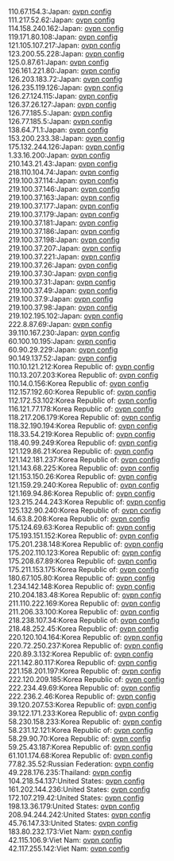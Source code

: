 110.67.154.3:Japan: [ovpn config](vpn/110_67_154_3.ovpn)  
111.217.52.62:Japan: [ovpn config](vpn/111_217_52_62.ovpn)  
114.158.240.162:Japan: [ovpn config](vpn/114_158_240_162.ovpn)  
119.171.80.108:Japan: [ovpn config](vpn/119_171_80_108.ovpn)  
121.105.107.217:Japan: [ovpn config](vpn/121_105_107_217.ovpn)  
123.200.55.228:Japan: [ovpn config](vpn/123_200_55_228.ovpn)  
125.0.87.61:Japan: [ovpn config](vpn/125_0_87_61.ovpn)  
126.161.221.80:Japan: [ovpn config](vpn/126_161_221_80.ovpn)  
126.203.183.72:Japan: [ovpn config](vpn/126_203_183_72.ovpn)  
126.235.119.126:Japan: [ovpn config](vpn/126_235_119_126.ovpn)  
126.27.124.115:Japan: [ovpn config](vpn/126_27_124_115.ovpn)  
126.37.26.127:Japan: [ovpn config](vpn/126_37_26_127.ovpn)  
126.77.185.5:Japan: [ovpn config](vpn/126_77_185_5.ovpn)  
126.77.185.5:Japan: [ovpn config](vpn/126_77_185_5.ovpn)  
138.64.71.1:Japan: [ovpn config](vpn/138_64_71_1.ovpn)  
153.200.233.38:Japan: [ovpn config](vpn/153_200_233_38.ovpn)  
175.132.244.126:Japan: [ovpn config](vpn/175_132_244_126.ovpn)  
1.33.16.200:Japan: [ovpn config](vpn/1_33_16_200.ovpn)  
210.143.21.43:Japan: [ovpn config](vpn/210_143_21_43.ovpn)  
218.110.104.74:Japan: [ovpn config](vpn/218_110_104_74.ovpn)  
219.100.37.114:Japan: [ovpn config](vpn/219_100_37_114.ovpn)  
219.100.37.146:Japan: [ovpn config](vpn/219_100_37_146.ovpn)  
219.100.37.163:Japan: [ovpn config](vpn/219_100_37_163.ovpn)  
219.100.37.177:Japan: [ovpn config](vpn/219_100_37_177.ovpn)  
219.100.37.179:Japan: [ovpn config](vpn/219_100_37_179.ovpn)  
219.100.37.181:Japan: [ovpn config](vpn/219_100_37_181.ovpn)  
219.100.37.186:Japan: [ovpn config](vpn/219_100_37_186.ovpn)  
219.100.37.198:Japan: [ovpn config](vpn/219_100_37_198.ovpn)  
219.100.37.207:Japan: [ovpn config](vpn/219_100_37_207.ovpn)  
219.100.37.221:Japan: [ovpn config](vpn/219_100_37_221.ovpn)  
219.100.37.26:Japan: [ovpn config](vpn/219_100_37_26.ovpn)  
219.100.37.30:Japan: [ovpn config](vpn/219_100_37_30.ovpn)  
219.100.37.31:Japan: [ovpn config](vpn/219_100_37_31.ovpn)  
219.100.37.49:Japan: [ovpn config](vpn/219_100_37_49.ovpn)  
219.100.37.9:Japan: [ovpn config](vpn/219_100_37_9.ovpn)  
219.100.37.98:Japan: [ovpn config](vpn/219_100_37_98.ovpn)  
219.102.195.102:Japan: [ovpn config](vpn/219_102_195_102.ovpn)  
222.8.87.69:Japan: [ovpn config](vpn/222_8_87_69.ovpn)  
39.110.167.230:Japan: [ovpn config](vpn/39_110_167_230.ovpn)  
60.100.10.195:Japan: [ovpn config](vpn/60_100_10_195.ovpn)  
60.90.29.229:Japan: [ovpn config](vpn/60_90_29_229.ovpn)  
90.149.137.52:Japan: [ovpn config](vpn/90_149_137_52.ovpn)  
110.10.121.212:Korea Republic of: [ovpn config](vpn/110_10_121_212.ovpn)  
110.13.207.203:Korea Republic of: [ovpn config](vpn/110_13_207_203.ovpn)  
110.14.0.156:Korea Republic of: [ovpn config](vpn/110_14_0_156.ovpn)  
112.157.192.60:Korea Republic of: [ovpn config](vpn/112_157_192_60.ovpn)  
112.172.53.102:Korea Republic of: [ovpn config](vpn/112_172_53_102.ovpn)  
116.121.77.178:Korea Republic of: [ovpn config](vpn/116_121_77_178.ovpn)  
118.217.206.179:Korea Republic of: [ovpn config](vpn/118_217_206_179.ovpn)  
118.32.190.194:Korea Republic of: [ovpn config](vpn/118_32_190_194.ovpn)  
118.33.54.219:Korea Republic of: [ovpn config](vpn/118_33_54_219.ovpn)  
118.40.99.249:Korea Republic of: [ovpn config](vpn/118_40_99_249.ovpn)  
121.129.86.21:Korea Republic of: [ovpn config](vpn/121_129_86_21.ovpn)  
121.142.181.237:Korea Republic of: [ovpn config](vpn/121_142_181_237.ovpn)  
121.143.68.225:Korea Republic of: [ovpn config](vpn/121_143_68_225.ovpn)  
121.153.150.26:Korea Republic of: [ovpn config](vpn/121_153_150_26.ovpn)  
121.159.29.240:Korea Republic of: [ovpn config](vpn/121_159_29_240.ovpn)  
121.169.94.86:Korea Republic of: [ovpn config](vpn/121_169_94_86.ovpn)  
123.215.244.243:Korea Republic of: [ovpn config](vpn/123_215_244_243.ovpn)  
125.132.90.240:Korea Republic of: [ovpn config](vpn/125_132_90_240.ovpn)  
14.63.8.208:Korea Republic of: [ovpn config](vpn/14_63_8_208.ovpn)  
175.124.69.63:Korea Republic of: [ovpn config](vpn/175_124_69_63.ovpn)  
175.193.151.152:Korea Republic of: [ovpn config](vpn/175_193_151_152.ovpn)  
175.201.238.148:Korea Republic of: [ovpn config](vpn/175_201_238_148.ovpn)  
175.202.110.123:Korea Republic of: [ovpn config](vpn/175_202_110_123.ovpn)  
175.208.67.89:Korea Republic of: [ovpn config](vpn/175_208_67_89.ovpn)  
175.211.153.175:Korea Republic of: [ovpn config](vpn/175_211_153_175.ovpn)  
180.67.105.80:Korea Republic of: [ovpn config](vpn/180_67_105_80.ovpn)  
1.234.142.148:Korea Republic of: [ovpn config](vpn/1_234_142_148.ovpn)  
210.204.183.48:Korea Republic of: [ovpn config](vpn/210_204_183_48.ovpn)  
211.110.222.169:Korea Republic of: [ovpn config](vpn/211_110_222_169.ovpn)  
211.206.33.100:Korea Republic of: [ovpn config](vpn/211_206_33_100.ovpn)  
218.238.107.34:Korea Republic of: [ovpn config](vpn/218_238_107_34.ovpn)  
218.48.252.45:Korea Republic of: [ovpn config](vpn/218_48_252_45.ovpn)  
220.120.104.164:Korea Republic of: [ovpn config](vpn/220_120_104_164.ovpn)  
220.72.250.237:Korea Republic of: [ovpn config](vpn/220_72_250_237.ovpn)  
220.89.3.132:Korea Republic of: [ovpn config](vpn/220_89_3_132.ovpn)  
221.142.80.117:Korea Republic of: [ovpn config](vpn/221_142_80_117.ovpn)  
221.158.201.197:Korea Republic of: [ovpn config](vpn/221_158_201_197.ovpn)  
222.120.209.185:Korea Republic of: [ovpn config](vpn/222_120_209_185.ovpn)  
222.234.49.69:Korea Republic of: [ovpn config](vpn/222_234_49_69.ovpn)  
222.236.2.46:Korea Republic of: [ovpn config](vpn/222_236_2_46.ovpn)  
39.120.207.53:Korea Republic of: [ovpn config](vpn/39_120_207_53.ovpn)  
39.122.171.233:Korea Republic of: [ovpn config](vpn/39_122_171_233.ovpn)  
58.230.158.233:Korea Republic of: [ovpn config](vpn/58_230_158_233.ovpn)  
58.231.12.121:Korea Republic of: [ovpn config](vpn/58_231_12_121.ovpn)  
58.29.90.70:Korea Republic of: [ovpn config](vpn/58_29_90_70.ovpn)  
59.25.43.187:Korea Republic of: [ovpn config](vpn/59_25_43_187.ovpn)  
61.101.174.68:Korea Republic of: [ovpn config](vpn/61_101_174_68.ovpn)  
77.82.35.52:Russian Federation: [ovpn config](vpn/77_82_35_52.ovpn)  
49.228.176.235:Thailand: [ovpn config](vpn/49_228_176_235.ovpn)  
104.218.54.137:United States: [ovpn config](vpn/104_218_54_137.ovpn)  
161.202.144.236:United States: [ovpn config](vpn/161_202_144_236.ovpn)  
172.107.219.42:United States: [ovpn config](vpn/172_107_219_42.ovpn)  
198.13.36.179:United States: [ovpn config](vpn/198_13_36_179.ovpn)  
208.94.244.242:United States: [ovpn config](vpn/208_94_244_242.ovpn)  
45.76.147.33:United States: [ovpn config](vpn/45_76_147_33.ovpn)  
183.80.232.173:Viet Nam: [ovpn config](vpn/183_80_232_173.ovpn)  
42.115.106.9:Viet Nam: [ovpn config](vpn/42_115_106_9.ovpn)  
42.117.255.142:Viet Nam: [ovpn config](vpn/42_117_255_142.ovpn)  
